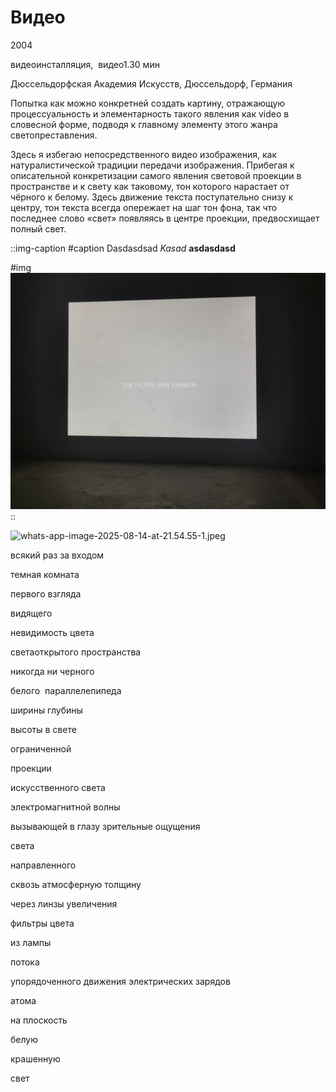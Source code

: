 # **Видео**

2004

видеоинсталляция,  видео1.30 мин

Дюссельдорфская Академия Искусств, Дюссельдорф, Германия 

Попытка как можно конкретней создать картину, отражающую процессуальность и элементарность такого явления как video в словесной форме, подводя к главному элементу этого жанра светопреставления.

Здесь я избегаю непосредственного видео изображения, как натуралистической традиции передачи изображения. Прибегая к описательной конкретизации самого явления световой проекции в пространстве и к свету как таковому, тон которого нарастает от чёрного к белому. Здесь движение текста поступательно снизу к центру, тон текста всегда опережает на шаг тон фона, так что последнее слово «свет» появляясь в центре проекции, предвосхищает полный свет. 

::img-caption
#caption
Dasdasdsad *Kasad* **asdasdasd**

#img
![](/whats-app-image-2025-08-14-at-21.54.55-2.jpeg)
::

![whats-app-image-2025-08-14-at-21.54.55-1.jpeg](/whats-app-image-2025-08-14-at-21.54.55-1.jpeg, "Olllaaa-la-la")

всякий раз за входом

темная комната

первого взгляда

видящего

невидимость цвета 

светаоткрытого пространства

никогда ни черного

белого  параллелепипеда

ширины глубины 

высоты в свете

ограниченной 

проекции 

искусственного света

электромагнитной волны

вызывающей в глазу зрительные ощущения

света

направленного

сквозь атмосферную толщину

через линзы увеличения

фильтры цвета

из лампы

потока

упорядоченного движения электрических зарядов

атома

на плоскость

белую

крашенную

свет
